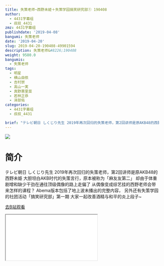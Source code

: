 ```yaml
---
title: 失策老师~西野未姫＋失策学园搞笑研究部① 190408
author:
  - 4431字幕组
  - 叔叔_4431
zmz: 4431字幕组
publishdate: '2019-04-08'
bangumi: 失策老师
date: '2019-04-20'
slug: 2019-04-20-190408-49901594
description: 失策老师&#8226;190408
weight: 9580.0
bangumis: 
  - 失策老师
tags:
  - 明星
  - 横山由依
  - 吉村崇
  - 高山一実
  - 真野惠里菜
  - 若林正恭
  - 泽部佑
categories:
  - 4431字幕组
  - 叔叔_4431

brief: "テレビ朝日 しくじり先生 2019年再次回归的失策老师，第2回讲师是原AKB48的西野未姫 大胆坦白AKB时代的失策言行，原本被称为「麻友友第二」 却由于体重剧增和缺少干劲在通往顶级偶像的路上走偏了 从偶像变成综艺挂的西野老师会带来怎样的课程？ Abema版本包括了地上波未播出的完整内容， 另外还有失策学园的社团活动「搞笑研究部」第一期 大家一起改善酒精与和平的炎上段子~"
---
```

![](https://raw.githubusercontent.com/tcgriffith/owaraisite/master/static/tmpimg/p7ccyqg.jpg)
# 简介  
テレビ朝日 しくじり先生
2019年再次回归的失策老师，第2回讲师是原AKB48的西野未姫
大胆坦白AKB时代的失策言行，原本被称为「麻友友第二」
却由于体重剧增和缺少干劲在通往顶级偶像的路上走偏了
从偶像变成综艺挂的西野老师会带来怎样的课程？
Abema版本包括了地上波未播出的完整内容，
另外还有失策学园的社团活动「搞笑研究部」第一期
大家一起改善酒精与和平的炎上段子~  

[去B站观看](https://www.bilibili.com/video/av49901594/)
<div class ="resp-container"><iframe class="testiframe" src="//player.bilibili.com/player.html?aid=49901594"", scrolling="no", allowfullscreen="true" > </iframe></div> 
